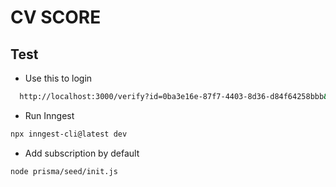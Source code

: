 # CV SCORE

## Test

- Use this to login
```bash
  http://localhost:3000/verify?id=0ba3e16e-87f7-4403-8d36-d84f64258bbb&token=eyJhbGciOiJIUzI1NiIsInR5cCI6IkpXVCJ9.eyJzdWIiOiJtYWdpYy10b2tlbiIsImVtYWlsIjoidXNlckB0ZXN0LmNvbSIsImV4cCI6MTc1MzAxMTc5MiwiaWF0IjoxNzUyOTY4NTkyfQ.ulqMTXZHF71gNMbeAWn2DYFjbIdNUjJmX6WKpdOVNok
```

- Run Inngest
```bash
npx inngest-cli@latest dev
```

- Add subscription by default
```bash
node prisma/seed/init.js
```